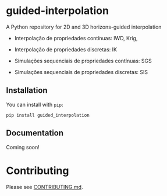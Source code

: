 # guided-interpolation
A Python repository for 2D and 3D horizons-guided interpolation

- Interpolação de propriedades contínuas: IWD, Krig,
- Interpolação de propriedades discretas: IK

- Simulações sequenciais de propriedades contínuas: SGS
- Simulações sequenciais de propriedades discretas: SIS

## Installation

You can install with `pip`:

    pip install guided_interpolation

## Documentation

Coming soon!

# Contributing

Please see [CONTRIBUTING.md](CONTRIBUTING.md).
